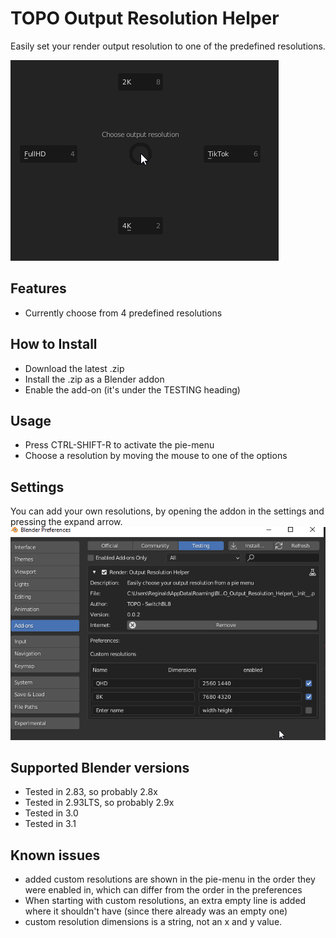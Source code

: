# TOPO Output Resolution Helper

Easily set your render output resolution to one of the predefined resolutions.

![Pie menu preview](images/ChooseOutputResolution_piemenu.png)

## Features

* Currently choose from 4 predefined resolutions


## How to Install

* Download the latest .zip
* Install the .zip as a Blender addon
* Enable the add-on (it's under the TESTING heading)

## Usage

* Press CTRL-SHIFT-R to activate the pie-menu
* Choose a resolution by moving the mouse to one of the options

## Settings

You can add your own resolutions, by opening the addon in the settings and pressing the expand arrow.
![Preferences](images/Preferences.png)

## Supported Blender versions

* Tested in 2.83, so probably 2.8x
* Tested in 2.93LTS, so probably 2.9x
* Tested in 3.0
* Tested in 3.1

## Known issues

* added custom resolutions are shown in the pie-menu in the order they were enabled in, which can differ from the order in the preferences
* When starting with custom resolutions, an extra empty line is added where it shouldn't have (since there already was an empty one)
* custom resolution dimensions is a string, not an x and y value.

